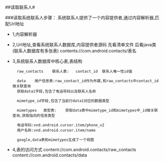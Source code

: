 ##读取联系人#


###读取系统联系人步骤：
系统联系人提供了一个内容提供者,通过内容解析器,匹配Url地址

- 1,内容解析器


- 2,Url地址,查看系统联系人数据库,内容提供者源码
先看清单文件
后看java类(联系人数据库有多张表)
contents://com.android.contacts/表名

- 3,系统联系人数据库中核心表,表结构


		raw_contacts	联系人表:	contact_id	联系人唯一性id值

		data	用户信息表:raw_contact_id作为外键,和raw_contacts中contact_id做关联查询
		获取data1字段,包含了电话号码以及联系人名称
		
		mimetype_id字段,包含了当前行data1对应的数据类型

		mimetypes	类型表:	获取data表中mimetype_id和mimetypes中_id做关联查询,获取指向的信息类型
		
		电话号码:vnd.android.cursor.item/phone_v2
		用户名称:vnd.android.cursor.item/name

		google,data表和mimetypes生成了一个视图

- 4,表的访问方式
		content://com.android.contacts/raw_contacts
		content://com.android.contacts/data